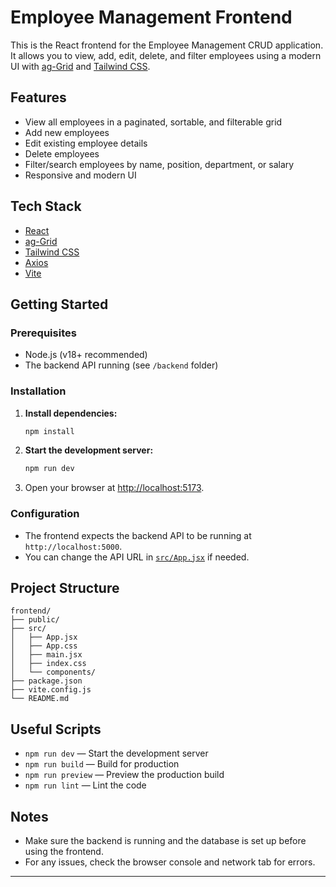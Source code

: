 # Employee Management Frontend

This is the React frontend for the Employee Management CRUD application. It allows you to view, add, edit, delete, and filter employees using a modern UI with [ag-Grid](https://www.ag-grid.com/) and [Tailwind CSS](https://tailwindcss.com/).

## Features

- View all employees in a paginated, sortable, and filterable grid
- Add new employees
- Edit existing employee details
- Delete employees
- Filter/search employees by name, position, department, or salary
- Responsive and modern UI

## Tech Stack

- [React](https://react.dev/)
- [ag-Grid](https://www.ag-grid.com/react-data-grid/)
- [Tailwind CSS](https://tailwindcss.com/)
- [Axios](https://axios-http.com/)
- [Vite](https://vitejs.dev/)

## Getting Started

### Prerequisites

- Node.js (v18+ recommended)
- The backend API running (see `/backend` folder)

### Installation

1. **Install dependencies:**
   ```sh
   npm install
   ```

2. **Start the development server:**
   ```sh
   npm run dev
   ```

3. Open your browser at [http://localhost:5173](http://localhost:5173).

### Configuration

- The frontend expects the backend API to be running at `http://localhost:5000`.
- You can change the API URL in [`src/App.jsx`](src/App.jsx) if needed.

## Project Structure

```
frontend/
├── public/
├── src/
│   ├── App.jsx
│   ├── App.css
│   ├── main.jsx
│   ├── index.css
│   └── components/
├── package.json
├── vite.config.js
└── README.md
```

## Useful Scripts

- `npm run dev` — Start the development server
- `npm run build` — Build for production
- `npm run preview` — Preview the production build
- `npm run lint` — Lint the code

## Notes

- Make sure the backend is running and the database is set up before using the frontend.
- For any issues, check the browser console and network tab for errors.

---
